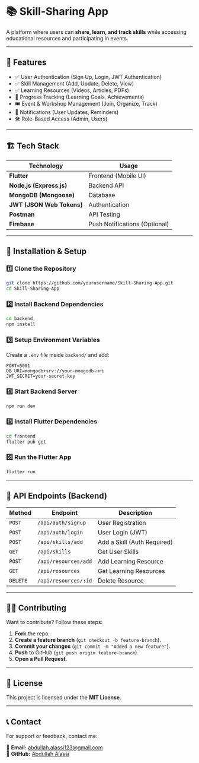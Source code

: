 # 📚 Skill-Sharing App

A platform where users can **share, learn, and track skills** while accessing educational resources and participating in events.

---

## 🚀 Features

- ✅ User Authentication (Sign Up, Login, JWT Authentication)
- ✅ Skill Management (Add, Update, Delete, View)
- ✅ Learning Resources (Videos, Articles, PDFs)
- 🔄 Progress Tracking (Learning Goals, Achievements)
- 🎟️ Event & Workshop Management (Join, Organize, Track)
- 🔔 Notifications (User Updates, Reminders)
- 🛠️ Role-Based Access (Admin, Users)

---

## 🏗️ Tech Stack

| **Technology**  | **Usage** |
|----------------|----------|
| **Flutter** | Frontend (Mobile UI) |
| **Node.js (Express.js)** | Backend API |
| **MongoDB (Mongoose)** | Database |
| **JWT (JSON Web Tokens)** | Authentication |
| **Postman** | API Testing |
| **Firebase** | Push Notifications (Optional) |

---

## 🔧 Installation & Setup

### **1️⃣ Clone the Repository**
```bash
git clone https://github.com/yourusername/Skill-Sharing-App.git
cd Skill-Sharing-App
```

### **2️⃣ Install Backend Dependencies**
```bash
cd backend
npm install
```

### **3️⃣ Setup Environment Variables**
Create a `.env` file inside `backend/` and add:
```plaintext
PORT=5001
DB_URI=mongodb+srv://your-mongodb-uri
JWT_SECRET=your-secret-key
```

### **4️⃣ Start Backend Server**
```bash
npm run dev
```

### **5️⃣ Install Flutter Dependencies**
```bash
cd frontend
flutter pub get
```

### **6️⃣ Run the Flutter App**
```bash
flutter run
```

---

## 📄 API Endpoints (Backend)

| **Method** | **Endpoint** | **Description** |
|------------|------------|----------------|
| `POST` | `/api/auth/signup` | User Registration |
| `POST` | `/api/auth/login` | User Login (JWT) |
| `POST` | `/api/skills/add` | Add a Skill (Auth Required) |
| `GET` | `/api/skills` | Get User Skills |
| `POST` | `/api/resources/add` | Add Learning Resource |
| `GET` | `/api/resources` | Get Learning Resources |
| `DELETE` | `/api/resources/:id` | Delete Resource |

---

## 👨‍💻 Contributing

Want to contribute? Follow these steps:

1. **Fork** the repo.
2. **Create a feature branch** (`git checkout -b feature-branch`).
3. **Commit your changes** (`git commit -m "Added a new feature"`).
4. **Push** to GitHub (`git push origin feature-branch`).
5. **Open a Pull Request**.

---

## 📜 License

This project is licensed under the **MIT License**.

---

## 📞 Contact

For support or feedback, contact me:

📧 **Email:** abdullah.alassi123@gmail.com  
📌 **GitHub:** [Abdullah Alassi](https://github.com/AbdullahAlassi)

